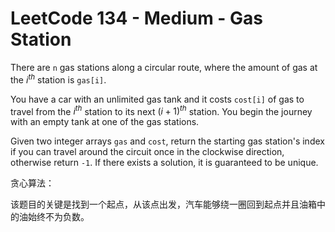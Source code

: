 # LeetCode 134 - Medium - Gas Station

There are `n` gas stations along a circular route, where the amount of gas at the $i^{th}$ station is `gas[i]`.

You have a car with an unlimited gas tank and it costs `cost[i]` of gas to travel from the $i^{th}$ station to its next $(i + 1)^{th}$ station. You begin the journey with an empty tank at one of the gas stations.

Given two integer arrays `gas` and `cost`, return the starting gas station's index if you can travel around the circuit once in the clockwise direction, otherwise return `-1`. If there exists a solution, it is guaranteed to be unique.

贪心算法：

该题目的关键是找到一个起点，从该点出发，汽车能够绕一圈回到起点并且油箱中的油始终不为负数。
